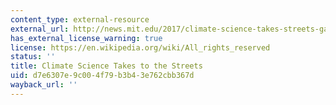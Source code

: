 ```yaml
---
content_type: external-resource
external_url: http://news.mit.edu/2017/climate-science-takes-streets-gas-leaks-0228
has_external_license_warning: true
license: https://en.wikipedia.org/wiki/All_rights_reserved
status: ''
title: Climate Science Takes to the Streets
uid: d7e6307e-9c00-4f79-b3b4-3e762cbb367d
wayback_url: ''
---
```

